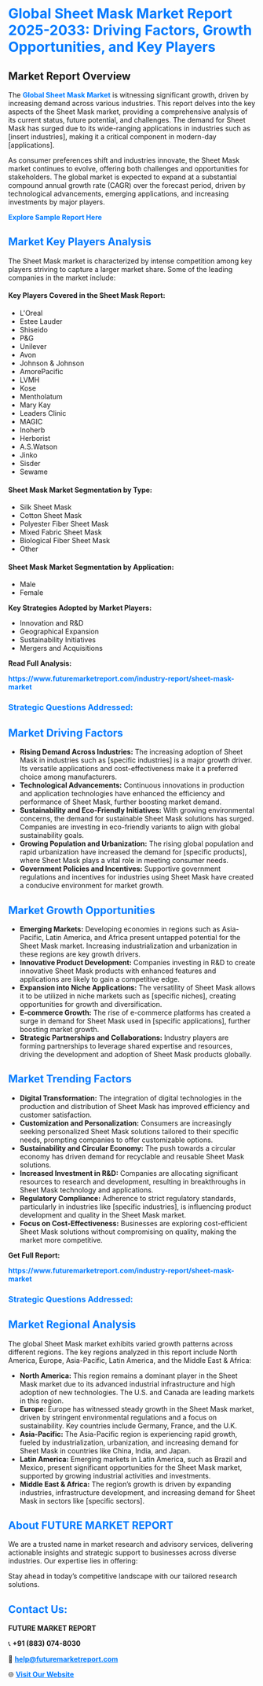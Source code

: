 <h1 style="color: #007BFF;">Global Sheet Mask Market Report 2025-2033: Driving Factors, Growth Opportunities, and Key Players</h1>

<section id="overview">
<h2>Market Report Overview</h2>
<p>The <a href="https://www.futuremarketreport.com/industry-report/sheet-mask-market" style="color: #007BFF; text-decoration: none;"><strong>Global Sheet Mask Market</strong></a> is witnessing significant growth, driven by increasing demand across various industries. This report delves into the key aspects of the Sheet Mask market, providing a comprehensive analysis of its current status, future potential, and challenges. The demand for Sheet Mask has surged due to its wide-ranging applications in industries such as [insert industries], making it a critical component in modern-day [applications].</p>
<p>As consumer preferences shift and industries innovate, the Sheet Mask market continues to evolve, offering both challenges and opportunities for stakeholders. The global market is expected to expand at a substantial compound annual growth rate (CAGR) over the forecast period, driven by technological advancements, emerging applications, and increasing investments by major players.</p>
</section>

<section id="overview">
<p><a href="https://www.futuremarketreport.com/request-sample/reportId=93175" style="color: #007BFF; text-decoration: none;"><strong>Explore Sample Report Here</strong></a></p>
</section>

<section id="key-players">
<h2 style="color: #007BFF;">Market Key Players Analysis</h2>
<p>The Sheet Mask market is characterized by intense competition among key players striving to capture a larger market share. Some of the leading companies in the market include:</p>
<h4>Key Players Covered in the Sheet Mask Report:</h4>
<ul><li>L&#039;Oreal</li><li>Estee Lauder</li><li>Shiseido</li><li>P&amp;G</li><li>Unilever</li><li>Avon</li><li>Johnson &amp; Johnson</li><li>AmorePacific</li><li>LVMH</li><li>Kose</li><li>Mentholatum</li><li>Mary Kay</li><li>Leaders Clinic</li><li>MAGIC</li><li>Inoherb</li><li>Herborist</li><li>A.S.Watson</li><li>Jinko</li><li>Sisder</li><li>Sewame</li></ul>
<h4>Sheet Mask Market Segmentation by Type:</h4>
<ul><li>Silk Sheet Mask</li><li>Cotton Sheet Mask</li><li>Polyester Fiber Sheet Mask</li><li>Mixed Fabric Sheet Mask</li><li>Biological Fiber Sheet Mask</li><li>Other</li></ul>

<h4>Sheet Mask Market Segmentation by Application:</h4>
<ul><li>Male</li><li>Female</li></ul>
<p><strong>Key Strategies Adopted by Market Players:</strong></p>
<ul>
<li>Innovation and R&D</li>
<li>Geographical Expansion</li>
<li>Sustainability Initiatives</li>
<li>Mergers and Acquisitions</li>
</ul>
</section>

<section>
<p><strong>Read Full Analysis: </strong></p><a href="https://www.futuremarketreport.com/industry-report/sheet-mask-market" style="color: #007BFF; text-decoration: none;"><strong>https://www.futuremarketreport.com/industry-report/sheet-mask-market</strong></a>
<h3 style="color: #007BFF;">Strategic Questions Addressed:</h3>
</section>

<section id="driving-factors">
<h2 style="color: #007BFF;">Market Driving Factors</h2>
<ul>
<li><strong>Rising Demand Across Industries:</strong> The increasing adoption of Sheet Mask in industries such as [specific industries] is a major growth driver. Its versatile applications and cost-effectiveness make it a preferred choice among manufacturers.</li>
<li><strong>Technological Advancements:</strong> Continuous innovations in production and application technologies have enhanced the efficiency and performance of Sheet Mask, further boosting market demand.</li>
<li><strong>Sustainability and Eco-Friendly Initiatives:</strong> With growing environmental concerns, the demand for sustainable Sheet Mask solutions has surged. Companies are investing in eco-friendly variants to align with global sustainability goals.</li>
<li><strong>Growing Population and Urbanization:</strong> The rising global population and rapid urbanization have increased the demand for [specific products], where Sheet Mask plays a vital role in meeting consumer needs.</li>
<li><strong>Government Policies and Incentives:</strong> Supportive government regulations and incentives for industries using Sheet Mask have created a conducive environment for market growth.</li>
</ul>
</section>

<section id="growth-opportunities">
<h2 style="color: #007BFF;">Market Growth Opportunities</h2>
<ul>
<li><strong>Emerging Markets:</strong> Developing economies in regions such as Asia-Pacific, Latin America, and Africa present untapped potential for the Sheet Mask market. Increasing industrialization and urbanization in these regions are key growth drivers.</li>
<li><strong>Innovative Product Development:</strong> Companies investing in R&D to create innovative Sheet Mask products with enhanced features and applications are likely to gain a competitive edge.</li>
<li><strong>Expansion into Niche Applications:</strong> The versatility of Sheet Mask allows it to be utilized in niche markets such as [specific niches], creating opportunities for growth and diversification.</li>
<li><strong>E-commerce Growth:</strong> The rise of e-commerce platforms has created a surge in demand for Sheet Mask used in [specific applications], further boosting market growth.</li>
<li><strong>Strategic Partnerships and Collaborations:</strong> Industry players are forming partnerships to leverage shared expertise and resources, driving the development and adoption of Sheet Mask products globally.</li>
</ul>
</section>

<section id="trending-factors">
<h2 style="color: #007BFF;">Market Trending Factors</h2>
<ul>
<li><strong>Digital Transformation:</strong> The integration of digital technologies in the production and distribution of Sheet Mask has improved efficiency and customer satisfaction.</li>
<li><strong>Customization and Personalization:</strong> Consumers are increasingly seeking personalized Sheet Mask solutions tailored to their specific needs, prompting companies to offer customizable options.</li>
<li><strong>Sustainability and Circular Economy:</strong> The push towards a circular economy has driven demand for recyclable and reusable Sheet Mask solutions.</li>
<li><strong>Increased Investment in R&D:</strong> Companies are allocating significant resources to research and development, resulting in breakthroughs in Sheet Mask technology and applications.</li>
<li><strong>Regulatory Compliance:</strong> Adherence to strict regulatory standards, particularly in industries like [specific industries], is influencing product development and quality in the Sheet Mask market.</li>
<li><strong>Focus on Cost-Effectiveness:</strong> Businesses are exploring cost-efficient Sheet Mask solutions without compromising on quality, making the market more competitive.</li>
</ul>
</section>

<section>
<p><strong>Get Full Report: </strong></p><a href="https://www.futuremarketreport.com/industry-report/sheet-mask-market" style="color: #007BFF; text-decoration: none;"><strong>https://www.futuremarketreport.com/industry-report/sheet-mask-market</strong></a>
<h3 style="color: #007BFF;">Strategic Questions Addressed:</h3>
</section>


<section id="regional-analysis">
<h2 style="color: #007BFF;">Market Regional Analysis</h2>
<p>The global Sheet Mask market exhibits varied growth patterns across different regions. The key regions analyzed in this report include North America, Europe, Asia-Pacific, Latin America, and the Middle East & Africa:</p>
<ul>
<li><strong>North America:</strong> This region remains a dominant player in the Sheet Mask market due to its advanced industrial infrastructure and high adoption of new technologies. The U.S. and Canada are leading markets in this region.</li>
<li><strong>Europe:</strong> Europe has witnessed steady growth in the Sheet Mask market, driven by stringent environmental regulations and a focus on sustainability. Key countries include Germany, France, and the U.K.</li>
<li><strong>Asia-Pacific:</strong> The Asia-Pacific region is experiencing rapid growth, fueled by industrialization, urbanization, and increasing demand for Sheet Mask in countries like China, India, and Japan.</li>
<li><strong>Latin America:</strong> Emerging markets in Latin America, such as Brazil and Mexico, present significant opportunities for the Sheet Mask market, supported by growing industrial activities and investments.</li>
<li><strong>Middle East & Africa:</strong> The region’s growth is driven by expanding industries, infrastructure development, and increasing demand for Sheet Mask in sectors like [specific sectors].</li>
</ul>
</section>

<footer>
<h2 style="color: #007BFF;">About FUTURE MARKET REPORT</h2>
<p>We are a trusted name in market research and advisory services, delivering actionable insights and strategic support to businesses across diverse industries. Our expertise lies in offering:</p>

<p>Stay ahead in today’s competitive landscape with our tailored research solutions.</p>

<h2 style="color: #007BFF;">Contact Us:</h2>
<p><strong>FUTURE MARKET REPORT</strong></p>
<p>📞 <strong>+91 (883) 074-8030</strong></p>
<p>📧 <strong><a href="mailto:help@futuremarketreport.com" style="color: #007BFF;">help@futuremarketreport.com</a></strong></p>
<p>🌐 <strong><a href="https://www.futuremarketreport.com/" style="color: #007BFF;">Visit Our Website</a></strong></p>
</footer>